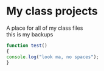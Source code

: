 # My class projects
A place for all of my class files <br/>
this is my backups

```javascript
function test() 
{
console.log("look ma, no spaces");
}
```
